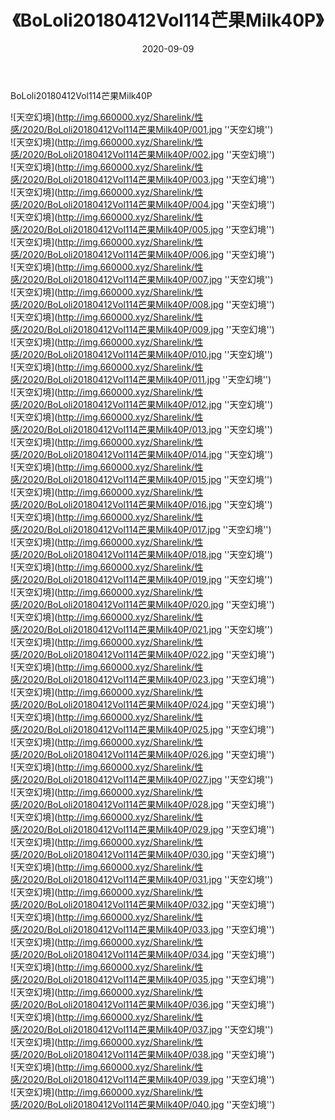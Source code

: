 ﻿---
layout: post
title:  《BoLoli20180412Vol114芒果Milk40P》
date:   2020-09-09
img: http://img.660000.xyz/Sharelink/性感/2020/BoLoli20180412Vol114芒果Milk40P/000.jpg
categories: [美女, 性感, 泳衣]
---

BoLoli20180412Vol114芒果Milk40P



![天空幻境](http://img.660000.xyz/Sharelink/性感/2020/BoLoli20180412Vol114芒果Milk40P/001.jpg ''天空幻境'') <br>
![天空幻境](http://img.660000.xyz/Sharelink/性感/2020/BoLoli20180412Vol114芒果Milk40P/002.jpg ''天空幻境'') <br>
![天空幻境](http://img.660000.xyz/Sharelink/性感/2020/BoLoli20180412Vol114芒果Milk40P/003.jpg ''天空幻境'') <br>
![天空幻境](http://img.660000.xyz/Sharelink/性感/2020/BoLoli20180412Vol114芒果Milk40P/004.jpg ''天空幻境'') <br>
![天空幻境](http://img.660000.xyz/Sharelink/性感/2020/BoLoli20180412Vol114芒果Milk40P/005.jpg ''天空幻境'') <br>
![天空幻境](http://img.660000.xyz/Sharelink/性感/2020/BoLoli20180412Vol114芒果Milk40P/006.jpg ''天空幻境'') <br>
![天空幻境](http://img.660000.xyz/Sharelink/性感/2020/BoLoli20180412Vol114芒果Milk40P/007.jpg ''天空幻境'') <br>
![天空幻境](http://img.660000.xyz/Sharelink/性感/2020/BoLoli20180412Vol114芒果Milk40P/008.jpg ''天空幻境'') <br>
![天空幻境](http://img.660000.xyz/Sharelink/性感/2020/BoLoli20180412Vol114芒果Milk40P/009.jpg ''天空幻境'') <br>
![天空幻境](http://img.660000.xyz/Sharelink/性感/2020/BoLoli20180412Vol114芒果Milk40P/010.jpg ''天空幻境'') <br>
![天空幻境](http://img.660000.xyz/Sharelink/性感/2020/BoLoli20180412Vol114芒果Milk40P/011.jpg ''天空幻境'') <br>
![天空幻境](http://img.660000.xyz/Sharelink/性感/2020/BoLoli20180412Vol114芒果Milk40P/012.jpg ''天空幻境'') <br>
![天空幻境](http://img.660000.xyz/Sharelink/性感/2020/BoLoli20180412Vol114芒果Milk40P/013.jpg ''天空幻境'') <br>
![天空幻境](http://img.660000.xyz/Sharelink/性感/2020/BoLoli20180412Vol114芒果Milk40P/014.jpg ''天空幻境'') <br>
![天空幻境](http://img.660000.xyz/Sharelink/性感/2020/BoLoli20180412Vol114芒果Milk40P/015.jpg ''天空幻境'') <br>
![天空幻境](http://img.660000.xyz/Sharelink/性感/2020/BoLoli20180412Vol114芒果Milk40P/016.jpg ''天空幻境'') <br>
![天空幻境](http://img.660000.xyz/Sharelink/性感/2020/BoLoli20180412Vol114芒果Milk40P/017.jpg ''天空幻境'') <br>
![天空幻境](http://img.660000.xyz/Sharelink/性感/2020/BoLoli20180412Vol114芒果Milk40P/018.jpg ''天空幻境'') <br>
![天空幻境](http://img.660000.xyz/Sharelink/性感/2020/BoLoli20180412Vol114芒果Milk40P/019.jpg ''天空幻境'') <br>
![天空幻境](http://img.660000.xyz/Sharelink/性感/2020/BoLoli20180412Vol114芒果Milk40P/020.jpg ''天空幻境'') <br>
![天空幻境](http://img.660000.xyz/Sharelink/性感/2020/BoLoli20180412Vol114芒果Milk40P/021.jpg ''天空幻境'') <br>
![天空幻境](http://img.660000.xyz/Sharelink/性感/2020/BoLoli20180412Vol114芒果Milk40P/022.jpg ''天空幻境'') <br>
![天空幻境](http://img.660000.xyz/Sharelink/性感/2020/BoLoli20180412Vol114芒果Milk40P/023.jpg ''天空幻境'') <br>
![天空幻境](http://img.660000.xyz/Sharelink/性感/2020/BoLoli20180412Vol114芒果Milk40P/024.jpg ''天空幻境'') <br>
![天空幻境](http://img.660000.xyz/Sharelink/性感/2020/BoLoli20180412Vol114芒果Milk40P/025.jpg ''天空幻境'') <br>
![天空幻境](http://img.660000.xyz/Sharelink/性感/2020/BoLoli20180412Vol114芒果Milk40P/026.jpg ''天空幻境'') <br>
![天空幻境](http://img.660000.xyz/Sharelink/性感/2020/BoLoli20180412Vol114芒果Milk40P/027.jpg ''天空幻境'') <br>
![天空幻境](http://img.660000.xyz/Sharelink/性感/2020/BoLoli20180412Vol114芒果Milk40P/028.jpg ''天空幻境'') <br>
![天空幻境](http://img.660000.xyz/Sharelink/性感/2020/BoLoli20180412Vol114芒果Milk40P/029.jpg ''天空幻境'') <br>
![天空幻境](http://img.660000.xyz/Sharelink/性感/2020/BoLoli20180412Vol114芒果Milk40P/030.jpg ''天空幻境'') <br>
![天空幻境](http://img.660000.xyz/Sharelink/性感/2020/BoLoli20180412Vol114芒果Milk40P/031.jpg ''天空幻境'') <br>
![天空幻境](http://img.660000.xyz/Sharelink/性感/2020/BoLoli20180412Vol114芒果Milk40P/032.jpg ''天空幻境'') <br>
![天空幻境](http://img.660000.xyz/Sharelink/性感/2020/BoLoli20180412Vol114芒果Milk40P/033.jpg ''天空幻境'') <br>
![天空幻境](http://img.660000.xyz/Sharelink/性感/2020/BoLoli20180412Vol114芒果Milk40P/034.jpg ''天空幻境'') <br>
![天空幻境](http://img.660000.xyz/Sharelink/性感/2020/BoLoli20180412Vol114芒果Milk40P/035.jpg ''天空幻境'') <br>
![天空幻境](http://img.660000.xyz/Sharelink/性感/2020/BoLoli20180412Vol114芒果Milk40P/036.jpg ''天空幻境'') <br>
![天空幻境](http://img.660000.xyz/Sharelink/性感/2020/BoLoli20180412Vol114芒果Milk40P/037.jpg ''天空幻境'') <br>
![天空幻境](http://img.660000.xyz/Sharelink/性感/2020/BoLoli20180412Vol114芒果Milk40P/038.jpg ''天空幻境'') <br>
![天空幻境](http://img.660000.xyz/Sharelink/性感/2020/BoLoli20180412Vol114芒果Milk40P/039.jpg ''天空幻境'') <br>
![天空幻境](http://img.660000.xyz/Sharelink/性感/2020/BoLoli20180412Vol114芒果Milk40P/040.jpg ''天空幻境'') <br>